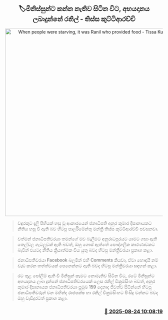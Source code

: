 <p align='center'><b><h2 align='center' title='When people were starving, it was Ranil who provided food - Tissa Kuttiarachchi'>🏷මිනිස්සුන්ට කන්න නැතිව සිටින විට, අභයදානය ලබාදුන්නේ රනිල් - තිස්ස කුට්ටිආරච්චි</h2></b></p>
<p align='center'><img src='https://helakuru.sgp1.cdn.digitaloceanspaces.com/esana/images/lib/thissa-kuttiarachchi-new-tyu.jpg' width='600' alt='When people were starving, it was Ranil who provided food - Tissa Kuttiarachchi'></p>

> වඳුරකුට දැලි පිහියක් හසු වූ ආකාරයෙන් ජනාධිපති අනුර කුමාර දිසානායකට නීතිය හසු වී ඇති බව හිටපු පාර්ලිමේන්තු මන්ත්‍රී තිස්ස කුට්ටිආරච්චි පවසනවා.

> වත්මන් ජනාධිපතිවරයා තමන්ගේ මව බැලීමට අනුරාධපුරයට යාමට ගසා ඇති තෙල්වල ගැටලුවක් ඇති බවත්, ඔහු ගොස් ඇත්තේ පෞද්ගලික කාරණාවකට බැවින් එයටද නීතිය ක්‍රියාත්මක විය යුතු බවද හිටපු මන්ත්‍රීවරයා ප්‍රකාශ කළා.

> ජනාධිපතිවරයා Facebook බලමින් එහි Comments කියවා, ඒවා හොඳයි නම් වැඩ කරන තත්ත්වයක් පෙනෙන්නට ඇති බවද හිටපු මන්ත්‍රීවරයා සඳහන් කළා.

> රට තුළ පෝලිම් ඇති වී මිනිසුන් කෑමට නොමැතිව සිටින විට, රටේ මිනිසුන්ට අභයදානය ලබා දුන්නේ ජනාධිපතිවරයෙක් ලෙස රනිල් වික්‍රමසිංහ බවත්, අනුර කුමාර දිසානායක ජනාධිපතිවරයා ප්‍රමුඛ 159 දෙනාද ජීවත්ව සිටින්නේ හිටපු ජනාධිපතිවරුන් වන මහින්ද රාජපක්ෂ හා රනිල් වික්‍රමසිංහට පිංසිදු වන්නට බවද ඔහු වැඩිදුරටත් ප්‍රකාශ කළා.



<h3 align='right'><a href='https://www.helakuru.lk/esana/p/113000/'>📅 2025-08-24 10:08:19</a></h3>
